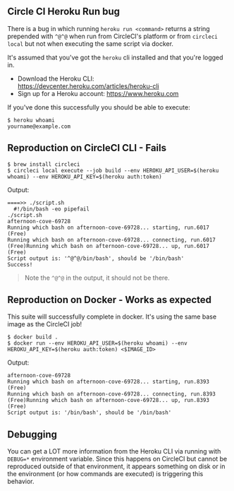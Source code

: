 ## Circle CI Heroku Run bug

There is a bug in which running `heroku run <command>` returns a string prepended with `^@^@` when run from CircleCI's platform or from `circleci local` but not when executing the same script via docker.

It's assumed that you've got the `heroku` cli installed and that you're logged in.

- Download the Heroku CLI: https://devcenter.heroku.com/articles/heroku-cli
- Sign up for a Heroku account: https://www.heroku.com

If you've done this successfully you should be able to execute:

```
$ heroku whoami
yourname@example.com
```

## Reproduction on CircleCI CLI - Fails

```
$ brew install circleci
$ circleci local execute --job build --env HEROKU_API_USER=$(heroku whoami) --env HEROKU_API_KEY=$(heroku auth:token)
```

Output:

```
====>> ./script.sh
  #!/bin/bash -eo pipefail
./script.sh
afternoon-cove-69728
Running which bash on afternoon-cove-69728... starting, run.6017 (Free)
Running which bash on afternoon-cove-69728... connecting, run.6017 (Free)Running which bash on afternoon-cove-69728... up, run.6017 (Free)
Script output is: '^@^@/bin/bash', should be '/bin/bash'
Success!
```

> Note the `^@^@` in the output, it should not be there.

## Reproduction on Docker - Works as expected

This suite will successfully complete in docker. It's using the same base image as the CircleCI job!

```
$ docker build .
$ docker run --env HEROKU_API_USER=$(heroku whoami) --env HEROKU_API_KEY=$(heroku auth:token) <$IMAGE_ID>
```

Output:

```
afternoon-cove-69728
Running which bash on afternoon-cove-69728... starting, run.8393 (Free)
Running which bash on afternoon-cove-69728... connecting, run.8393 (Free)Running which bash on afternoon-cove-69728... up, run.8393 (Free)
Script output is: '/bin/bash', should be '/bin/bash'
```

## Debugging

You can get a LOT more information from the Heroku CLI via running with `DEBUG=*` environment variable. Since this happens on CircleCI but cannot be reproduced outside of that environment, it appears something on disk or in the environment (or how commands are executed) is triggering this behavior.
